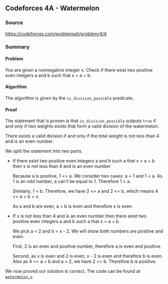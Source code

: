 ## Codeforces 4A - Watermelon

### Source

https://codeforces.com/problemset/problem/4/A

### Summary

#### Problem

You are given a nonnegative integer x. Check if there exist two positive even integers a and b such that x = a + b.

#### Algorithm

The algorithm is given by the `is_division_possible` predicate.

#### Proof

The statement that is proven is that `is_division_possible` outputs `true` if and only if two weights exists that form a valid division of the watermelon.

There exists a valid division if and only if the total weight is not less than 4 and is an even number.

We split the statement into two parts.

-   If there exist two positive even integers a and b such a that x = a + b then x is not less than 4 and is an even number

    Because a is positive, 1 <= a. We consider two cases: a = 1 and 1 < a. As 1 is an odd number, a can't be equal to 1. Therefore 1 < a.

    Similarly, 1 < b. Therefore, we have 2 <= a and 2 <= b, which means 4 <= a + b = x.

    As a and b are even, a + b is even and therefore x is even.

-   If x is not less than 4 and is an even number then there exist two positive even integers a and b such a that x = a + b

    We pick a = 2 and b = x - 2. We will show both numbers are positive and even.

    First, 2 is an even and positive number, therefore a is even and positive.

    Second, as x is even and 2 is even, x - 2 is even and therefore b is even. Also as 4 <= a + b and a = 2, we have 2 <= b. Therefore b is positive.

We now proved our solution is correct. The code can be found at [`watermelon.v`](./watermelon.v).
